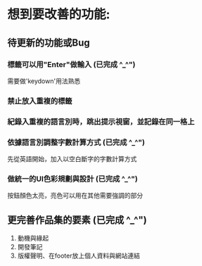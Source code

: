 # 想到要改善的功能:

## 待更新的功能或Bug

### 標籤可以用"Enter"做輸入 (已完成 ^_^")
需要做'keydown'用法熟悉

### 禁止放入重複的標籤

### 紀錄入重複的語言別時，跳出提示視窗，並記錄在同一格上

### 依據語言別調整字數計算方式 (已完成 ^_^")
先從英語開始，加入以空白斷字的字數計算方式

### 做統一的UI色彩規劃與設計 (已完成 ^_^")
按鈕顏色太亮，亮色可以用在其他需要強調的部分

## 更完善作品集的要素 (已完成 ^_^")
1. 動機與緣起
2. 開發筆記
3. 版權聲明、在footer放上個人資料與網站連結


